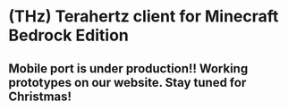 # (THz) Terahertz client for Minecraft Bedrock Edition
## Mobile port is under production!! Working prototypes on our website. Stay tuned for Christmas!
